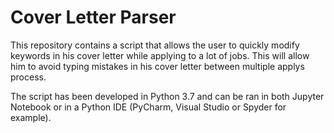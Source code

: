 # Cover Letter Parser

This repository contains a script that allows the user to quickly modify keywords in his cover letter while applying to a lot of jobs. This will allow him to avoid typing mistakes in his cover letter between multiple applys process.

The script has been developed in Python 3.7 and can be ran in both Jupyter Notebook or in a Python IDE (PyCharm, Visual Studio or Spyder for example).
